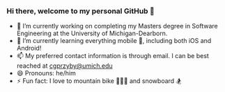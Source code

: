 ### Hi there, welcome to my personal GitHub  👋

- 🔭 I’m currently working on completing my Masters degree  in Software Engineering at the University of Michigan-Dearborn.
- 🌱 I’m currently learning everything mobile 📱, including both iOS and Android!
- 📫 My preferred contact information is through email. I can be best reached at cgprzyby@umich.edu
- 😄 Pronouns: he/him
- ⚡ Fun fact: I love to mountain bike 🚵🏼‍♂️ and snowboard 🏂
